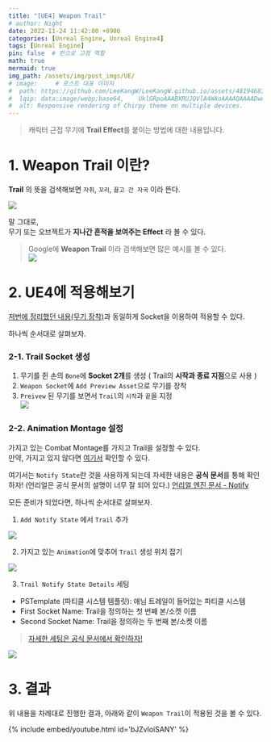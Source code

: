 ```yaml
---
title: "[UE4] Weapon Trail"
# author: Night
date: 2022-11-24 11:42:00 +0900
categories: [Unreal Engine, Unreal Engine4]
tags: [Unreal Engine]
pin: false  # 핀으로 고정 역할
math: true
mermaid: true
img_path: /assets/img/post_imgs/UE/
# image:     # 포스트 대표 이미지
#  path: https://github.com/LeeKangW/LeeKangW.github.io/assets/48194683/7e5b8251-2544-4eea-b702-ad59aa404e9e
#  lqip: data:image/webp;base64,    UklGRpoAAABXRUJQVlA4WAoAAAAQAAAADwAABwAAQUxQSDIAAAARL0AmbZurmr57yyIiqE8oiG0bejIYEQTgqiDA9vqnsUSI6H+oAERp2HZ65qP/VIAWAFZQOCBCAAAA8AEAnQEqEAAIAAVAfCWkAALp8sF8rgRgAP7o9FDvMCkMde9PK7euH5M1m6VWoDXf2FkP3BqV0ZYbO6NA/VFIAAAA
#  alt: Responsive rendering of Chirpy theme on multiple devices.
---
```


>캐릭터 근접 무기에 **Trail Effect**를 붙이는 방법에 대한 내용입니다.

# 1. Weapon Trail 이란?

**Trail** 의 뜻을 검색해보면 `자취`, `꼬리`, `끌고 간 자국` 이라 뜬다.  

![](https://images.velog.io/images/night/post/fc810b53-09fc-4e71-b3eb-23ba5079a1ad/image.png)

말 그대로,  
무기 또는 오브젝트가 **지나간 흔적을 보여주는 Effect** 라 볼 수 있다.

> Google에 **Weapon Trail** 이라 검색해보면 많은 예시를 볼 수 있다.  
>![](https://images.velog.io/images/night/post/cfe1cb9b-fef4-4e47-a00f-894fafd6a7b7/image.png)


# 2. UE4에 적용해보기

[저번에 정리했던 내용(무기 장착)](https://velog.io/@night/UE4-Skeletal-Mesh-Socket%EC%9D%84-%EC%9D%B4%EC%9A%A9%ED%95%9C-%EB%AC%B4%EA%B8%B0-%EC%9E%A5%EC%B0%A9)과 동일하게 Socket을 이용하여 적용할 수 있다.

하나씩 순서대로 살펴보자.

### 2-1. Trail Socket 생성
1. 무기를 쥔 손의 `Bone`에 **Socket 2개**를 생성 ( Trail의 **시작과 종료 지점**으로 사용 )  
2. `Weapon Socket`에 `Add Preview Asset`으로 무기를 장착  
3. `Preivew` 된 무기를 보면서 `Trail`의 `시작`과 `끝`을 지정  
![](https://images.velog.io/images/night/post/668b5e5e-0b19-4f18-a9ef-2b18da828ed1/image.png)  


### 2-2. Animation Montage 설정
가지고 있는 Combat Montage를 가지고 Trail을 설정할 수 있다.  
만약, 가지고 있지 않다면 [여기서](https://velog.io/@night/UE4-Animation-Montage%EB%A5%BC-%EC%82%AC%EC%9A%A9%ED%95%98%EC%97%AC-%EC%BD%A4%EB%B3%B4-%EA%B3%B5%EA%B2%A9%EC%9D%84-%EA%B5%AC%ED%98%84%ED%95%B4%EB%B3%B4%EC%9E%90) 확인할 수 있다.  

여기서는 `Notify State`란 것을 사용하게 되는데 자세한 내용은 **공식 문서**를 통해 확인하자!
(언리얼은 공식 문서의 설명이 너무 잘 되어 있다.)
[언리얼 엔진 문서 - Notify](https://docs.unrealengine.com/4.27/ko/AnimatingObjects/SkeletalMeshAnimation/Sequences/Notifies/#:~:text=%EB%B3%80%EA%B2%BD%ED%95%A0%20%EC%88%98%EB%8F%84%20%EC%9E%88%EC%8A%B5%EB%8B%88%EB%8B%A4.-,%EB%85%B8%ED%8B%B0%ED%8C%8C%EC%9D%B4%20%EC%8A%A4%ED%85%8C%EC%9D%B4%ED%8A%B8%20%EC%B6%94%EA%B0%80...,-Anim%20Notify%20State)

모든 준비가 되었다면, 하나씩 순서대로 살펴보자.

1. `Add Notify State` 에서 `Trail` 추가  

![](https://images.velog.io/images/night/post/0d45f17c-c429-41a0-a62e-3c7d2a197b29/image.png)  

2. 가지고 있는 `Animation`에 맞추어 `Trail` 생성 위치 잡기

![](https://images.velog.io/images/night/post/ce68e523-275e-46af-aecf-9360286e3a06/image.png)  

3. `Trail Notify State Details` 세팅   
- PSTemplate (파티클 시스템 템플릿): 애님 트레일이 들어있는 파티클 시스템  
- First Socket Name: Trail을 정의하는 첫 번째 본/소켓 이름  
- Second Socket Name: Trail을 정의하는 두 번째 본/소켓 이름  

>[자세한 세팅은 공식 문서에서 확인하자!](https://docs.unrealengine.com/4.27/ko/AnimatingObjects/SkeletalMeshAnimation/Sequences/Notifies/#:~:text=%EC%A1%B0%EC%A0%95%ED%95%A0%20%EC%88%98%20%EC%9E%88%EC%8A%B5%EB%8B%88%EB%8B%A4.-,%EC%95%A0%EB%8B%88%EB%A9%94%EC%9D%B4%EC%85%98%20%ED%8A%B8%EB%A0%88%EC%9D%BC,%EC%83%98%ED%94%8C%EB%A7%81%ED%95%9C%20%EB%92%A4%20%EA%B7%B8%20%EC%86%8C%EC%BC%93%20%EC%82%AC%EC%9D%B4%20%ED%8A%B8%EB%9D%BC%EC%9D%B4%EC%95%B5%EA%B8%80%EC%9D%84%20%ED%9D%94%EC%A0%81%20%EA%B8%B8%EC%9D%B4%EB%A7%8C%ED%81%BC%20%EC%9D%B4%EC%96%B4%20%EB%B6%99%EC%9E%85%EB%8B%88%EB%8B%A4.,-%EC%95%84%EB%9E%98%EB%8A%94%20%EC%95%A0%EB%8B%88%EB%A9%94%EC%9D%B4%EC%85%98%20%EC%BA%90%EB%A6%AD%ED%84%B0%EC%97%90)

![](https://images.velog.io/images/night/post/384fc831-411b-4946-b3c2-ad4eb3fee685/image.png)  


# 3. 결과
위 내용을 차례대로 진행한 결과, 아래와 같이 `Weapon Trail`이 적용된 것을 볼 수 있다.

{% include embed/youtube.html id='bJZvloiSANY' %}
